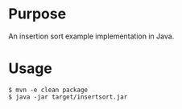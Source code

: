 # Purpose

An insertion sort example implementation in Java.

# Usage

	$ mvn -e clean package
	$ java -jar target/insertsort.jar

